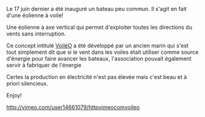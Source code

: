 Le 17 juin dernier a été inauguré un bateau peu commun. Il s'agit en fait d'une éolienne à voile!

Une éolienne à axe vertical qui permet d'exploiter toutes les directions du vents sans interruption.

Ce concept intitulé [VoiléO](http://www.voileo.com/) a été développé par un ancien marin qui s'est tout simplement dit que si le vent dans les voiles était utiliser comme source d'énergie pour faire avancer les bateaux, l'association pouvait également servir à  fabriquer de l'énergie

Certes la production en électricité n'est pas élevée mais c'est beau et à priori silencieux.

Enjoy!

http://vimeo.com/user14661079/httpvimeocomvoileo
